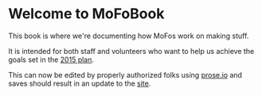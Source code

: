 Welcome to MoFoBook
=====

This book is where we're documenting how MoFos work on making stuff.

It is intended for both staff and volunteers who want to help us achieve the goals set in the [2015 plan](/learning2015/plan).

This can now be edited by properly authorized folks using [prose.io](http://prose.io/#MozillaFoundation/mofobook) and saves should result in an update to the [site](http://mofobook.s3-website-us-west-2.amazonaws.com/).